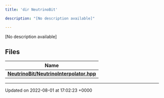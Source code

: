 ```yaml
---
title: 'dir NeutrinoBit'

description: "[No description available]"

---
```







[No description available]

## Files

| Name           |
| -------------- |
| **[NeutrinoBit/NeutrinoInterpolator.hpp](/documentation/code/files/neutrinointerpolator_8hpp/#file-neutrinointerpolator.hpp)**  |






-------------------------------

Updated on 2022-08-01 at 17:02:23 +0000
